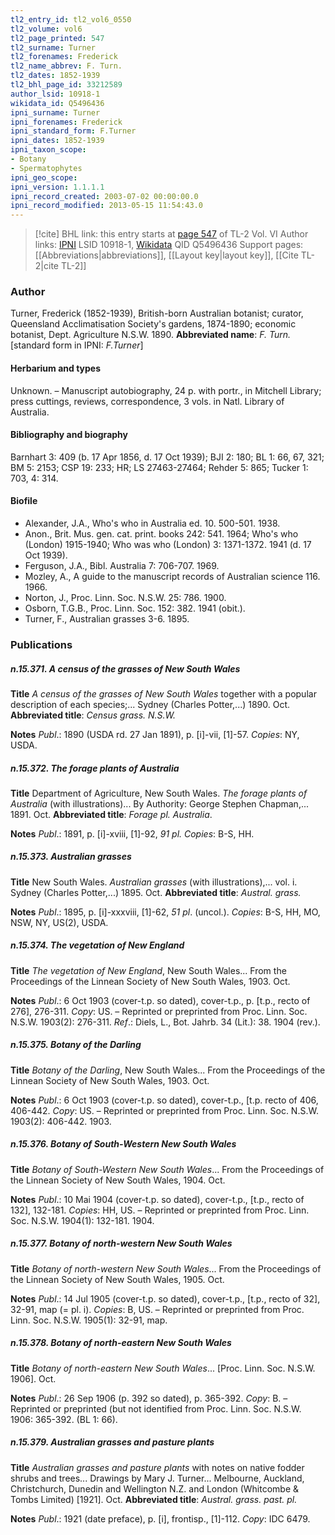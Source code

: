 ```yaml
---
tl2_entry_id: tl2_vol6_0550
tl2_volume: vol6
tl2_page_printed: 547
tl2_surname: Turner
tl2_forenames: Frederick
tl2_name_abbrev: F. Turn.
tl2_dates: 1852-1939
tl2_bhl_page_id: 33212589
author_lsid: 10918-1
wikidata_id: Q5496436
ipni_surname: Turner
ipni_forenames: Frederick
ipni_standard_form: F.Turner
ipni_dates: 1852-1939
ipni_taxon_scope: 
- Botany
- Spermatophytes
ipni_geo_scope: 
ipni_version: 1.1.1.1
ipni_record_created: 2003-07-02 00:00:00.0
ipni_record_modified: 2013-05-15 11:54:43.0
---
```


> [!cite] BHL link: this entry starts at [page 547](https://www.biodiversitylibrary.org/page/33212589) of TL-2 Vol. VI
> Author links: [IPNI](https://www.ipni.org/a/10918-1) LSID 10918-1, [Wikidata](https://www.wikidata.org/wiki/Q5496436) QID Q5496436
> Support pages: [[Abbreviations|abbreviations]], [[Layout key|layout key]], [[Cite TL-2|cite TL-2]]

### Author

Turner, Frederick (1852-1939), British-born Australian botanist; curator, Queensland Acclimatisation Society's gardens, 1874-1890; economic botanist, Dept. Agriculture N.S.W. 1890. 
**Abbreviated name**: *F. Turn.* \[standard form in IPNI: *F.Turner*\]

#### Herbarium and types

Unknown. – Manuscript autobiography, 24 p. with portr., in Mitchell Library; press cuttings, reviews, correspondence, 3 vols. in Natl. Library of Australia.

#### Bibliography and biography

Barnhart 3: 409 (b. 17 Apr 1856, d. 17 Oct 1939); BJI 2: 180; BL 1: 66, 67, 321; BM 5: 2153; CSP 19: 233; HR; LS 27463-27464; Rehder 5: 865; Tucker 1: 703, 4: 314.

#### Biofile

- Alexander, J.A., Who's who in Australia ed. 10. 500-501. 1938.
- Anon., Brit. Mus. gen. cat. print. books 242: 541. 1964; Who's who (London) 1915-1940; Who was who (London) 3: 1371-1372. 1941 (d. 17 Oct 1939).
- Ferguson, J.A., Bibl. Australia 7: 706-707. 1969.
- Mozley, A., A guide to the manuscript records of Australian science 116. 1966.
- Norton, J., Proc. Linn. Soc. N.S.W. 25: 786. 1900.
- Osborn, T.G.B., Proc. Linn. Soc. 152: 382. 1941 (obit.).
- Turner, F., Australian grasses 3-6. 1895.

### Publications

##### n.15.371. A census of the grasses of New South Wales

**Title**
*A census of the grasses of New South Wales* together with a popular description of each species;... Sydney (Charles Potter,...) 1890. Oct.
**Abbreviated title**: *Census grass. N.S.W.*

**Notes**
*Publ*.: 1890 (USDA rd. 27 Jan 1891), p. \[i\]-vii, \[1\]-57. *Copies*: NY, USDA.

##### n.15.372. The forage plants of Australia

**Title**
Department of Agriculture, New South Wales. *The forage plants of Australia* (with illustrations)... By Authority: George Stephen Chapman,... 1891. Oct.
**Abbreviated title**: *Forage pl. Australia*.

**Notes**
*Publ*.: 1891, p. \[i\]-xviii, \[1\]-92, *91 pl. Copies*: B-S, HH.

##### n.15.373. Australian grasses

**Title**
New South Wales. *Australian grasses* (with illustrations),... vol. i. Sydney (Charles Potter,...) 1895. Oct.
**Abbreviated title**: *Austral. grass.*

**Notes**
*Publ*.: 1895, p. \[i\]-xxxviii, \[1\]-62, *51 pl*. (uncol.). *Copies*: B-S, HH, MO, NSW, NY, US(2), USDA.

##### n.15.374. The vegetation of New England

**Title**
*The vegetation of New England*, New South Wales... From the Proceedings of the Linnean Society of New South Wales, 1903. Oct.

**Notes**
*Publ*.: 6 Oct 1903 (cover-t.p. so dated), cover-t.p., p. \[t.p., recto of 276\], 276-311. *Copy*: US. – Reprinted or preprinted from Proc. Linn. Soc. N.S.W. 1903(2): 276-311.
*Ref*.: Diels, L., Bot. Jahrb. 34 (Lit.): 38. 1904 (rev.).

##### n.15.375. Botany of the Darling

**Title**
*Botany of the Darling*, New South Wales... From the Proceedings of the Linnean Society of New South Wales, 1903. Oct.

**Notes**
*Publ*.: 6 Oct 1903 (cover-t.p. so dated), cover-t.p., \[t.p. recto of 406, 406-442. *Copy*: US.  – Reprinted or preprinted from Proc. Linn. Soc. N.S.W. 1903(2): 406-442. 1903.

##### n.15.376. Botany of South-Western New South Wales

**Title**
*Botany of South-Western New South Wales*... From the Proceedings of the Linnean Society of New South Wales, 1904. Oct.

**Notes**
*Publ*.: 10 Mai 1904 (cover-t.p. so dated), cover-t.p., \[t.p., recto of 132\], 132-181. *Copies*: HH, US. – Reprinted or preprinted from Proc. Linn. Soc. N.S.W. 1904(1): 132-181. 1904.

##### n.15.377. Botany of north-western New South Wales

**Title**
*Botany of north-western New South Wales*... From the Proceedings of the Linnean Society of New South Wales, 1905. Oct.

**Notes**
*Publ*.: 14 Jul 1905 (cover-t.p. so dated), cover-t.p., \[t.p., recto of 32\], 32-91, map (= pl. i). *Copies*: B, US. – Reprinted or preprinted from Proc. Linn. Soc. N.S.W. 1905(1): 32-91, map.

##### n.15.378. Botany of north-eastern New South Wales

**Title**
*Botany of north-eastern New South Wales*... \[Proc. Linn. Soc. N.S.W. 1906\]. Oct.

**Notes**
*Publ*.: 26 Sep 1906 (p. 392 so dated), p. 365-392. *Copy*: B. – Reprinted or preprinted (but not identified from Proc. Linn. Soc. N.S.W. 1906: 365-392. (BL 1: 66).

##### n.15.379. Australian grasses and pasture plants

**Title**
*Australian grasses and pasture plants* with notes on native fodder shrubs and trees... Drawings by Mary J. Turner... Melbourne, Auckland, Christchurch, Dunedin and Wellington N.Z. and London (Whitcombe & Tombs Limited) \[1921\]. Oct.
**Abbreviated title**: *Austral. grass. past. pl.*

**Notes**
*Publ*.: 1921 (date preface), p. \[i\], frontisp., \[1\]-112. *Copy*: IDC 6479.

